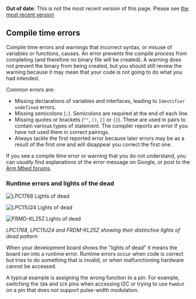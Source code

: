 <span class="warnings">**Out of date**: This is not the most recent version of this page. Please see [the most recent version](y)</span>
## Compile time errors

Compile time errors and warnings that incorrect syntax, or misuse of variables or functions, causes. An error prevents the compile process from completing (and therefore no binary file will be created). A warning does not prevent the binary from being created, but you should still review the warning because it may mean that your code is not going to do what you had intended.

Common errors are:

* Missing declarations of variables and interfaces, leading to `Identifier undefined` errors.
* Missing semicolons (`;`). Semicolons are required at the end of each line.
* Missing quotes or brackets (`""`, `()`, `[]` or `{}`). These are used in pairs to contain various types of statement. The compiler reports an error if you have not used them in correct pairings.
* Always tackle the first reported error because later errors may be as a result of the first one and will disappear you correct the first one.

If you see a compile time error or warning that you do not understand, you can usually find explanations of the error message on Google, or post to the <a href="https://os.mbed.com/questions/" target="_blank">Arm Mbed forums</a>.

### Runtime errors and lights of the dead

<span class="images">![LPC1768 Lights of dead](https://s3-us-west-2.amazonaws.com/mbed-os-docs-images/lights1.gif)</span>

<span class="images">![LPC11U24 Lights of dead](https://s3-us-west-2.amazonaws.com/mbed-os-docs-images/lights2.gif)</span>

<span class="images">![FRMD-KL25Z Lights of dead](https://s3-us-west-2.amazonaws.com/mbed-os-docs-images/lights3.gif)</span>

*LPC1768, LPC11U24 and FRDM-KL25Z showing their distinctive lights of dead pattern*

When your development board shows the "lights of dead" it means the board ran into a runtime error. Runtime errors occur when code is correct but tries to do something that is invalid, or when malfunctioning hardware cannot be accessed.

A typical example is assigning the wrong function to a pin. For example, switching the `SDA` and `SCK` pins when accessing I2C or trying to use `PwmOut` on a pin that does not support pulse-width modulation.
